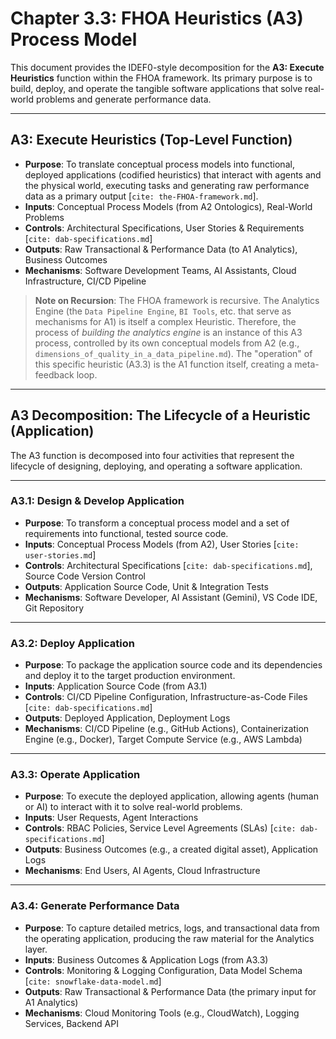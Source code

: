 # Chapter 3.3: FHOA Heuristics (A3) Process Model

This document provides the IDEF0-style decomposition for the **A3: Execute Heuristics** function within the FHOA framework. Its primary purpose is to build, deploy, and operate the tangible software applications that solve real-world problems and generate performance data.

---

## A3: Execute Heuristics (Top-Level Function)

- **Purpose**: To translate conceptual process models into functional, deployed applications (codified heuristics) that interact with agents and the physical world, executing tasks and generating raw performance data as a primary output [`cite: the-FHOA-framework.md`].
- **Inputs**: Conceptual Process Models (from A2 Ontologics), Real-World Problems
- **Controls**: Architectural Specifications, User Stories & Requirements [`cite: dab-specifications.md`]
- **Outputs**: Raw Transactional & Performance Data (to A1 Analytics), Business Outcomes
- **Mechanisms**: Software Development Teams, AI Assistants, Cloud Infrastructure, CI/CD Pipeline

> **Note on Recursion**: The FHOA framework is recursive. The Analytics Engine (the `Data Pipeline Engine`, `BI Tools`, etc. that serve as mechanisms for A1) is itself a complex Heuristic. Therefore, the process of *building the analytics engine* is an instance of this A3 process, controlled by its own conceptual models from A2 (e.g., `dimensions_of_quality_in_a_data_pipeline.md`). The "operation" of this specific heuristic (A3.3) is the A1 function itself, creating a meta-feedback loop.

---

## A3 Decomposition: The Lifecycle of a Heuristic (Application)

The A3 function is decomposed into four activities that represent the lifecycle of designing, deploying, and operating a software application.

---

### A3.1: Design & Develop Application

- **Purpose**: To transform a conceptual process model and a set of requirements into functional, tested source code.
- **Inputs**: Conceptual Process Models (from A2), User Stories [`cite: user-stories.md`]
- **Controls**: Architectural Specifications [`cite: dab-specifications.md`], Source Code Version Control
- **Outputs**: Application Source Code, Unit & Integration Tests
- **Mechanisms**: Software Developer, AI Assistant (Gemini), VS Code IDE, Git Repository

---

### A3.2: Deploy Application

- **Purpose**: To package the application source code and its dependencies and deploy it to the target production environment.
- **Inputs**: Application Source Code (from A3.1)
- **Controls**: CI/CD Pipeline Configuration, Infrastructure-as-Code Files [`cite: dab-specifications.md`]
- **Outputs**: Deployed Application, Deployment Logs
- **Mechanisms**: CI/CD Pipeline (e.g., GitHub Actions), Containerization Engine (e.g., Docker), Target Compute Service (e.g., AWS Lambda)

---

### A3.3: Operate Application

- **Purpose**: To execute the deployed application, allowing agents (human or AI) to interact with it to solve real-world problems.
- **Inputs**: User Requests, Agent Interactions
- **Controls**: RBAC Policies, Service Level Agreements (SLAs) [`cite: dab-specifications.md`]
- **Outputs**: Business Outcomes (e.g., a created digital asset), Application Logs
- **Mechanisms**: End Users, AI Agents, Cloud Infrastructure

---

### A3.4: Generate Performance Data

- **Purpose**: To capture detailed metrics, logs, and transactional data from the operating application, producing the raw material for the Analytics layer.
- **Inputs**: Business Outcomes & Application Logs (from A3.3)
- **Controls**: Monitoring & Logging Configuration, Data Model Schema [`cite: snowflake-data-model.md`]
- **Outputs**: Raw Transactional & Performance Data (the primary input for A1 Analytics)
- **Mechanisms**: Cloud Monitoring Tools (e.g., CloudWatch), Logging Services, Backend API
